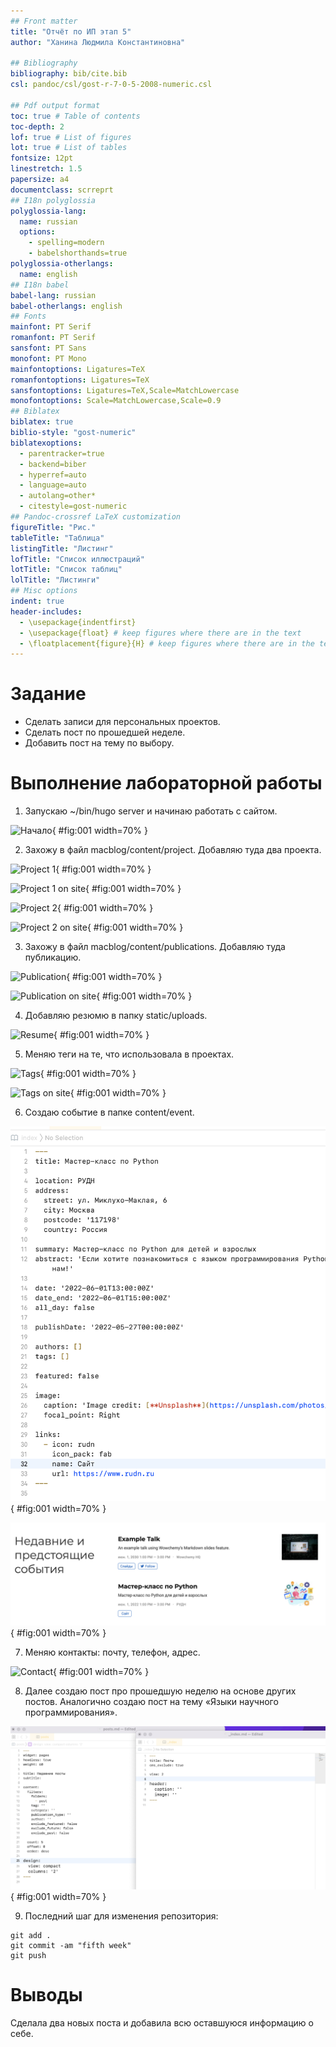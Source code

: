 ```yaml
---
## Front matter
title: "Отчёт по ИП этап 5"
author: "Ханина Людмила Константиновна"

## Bibliography
bibliography: bib/cite.bib
csl: pandoc/csl/gost-r-7-0-5-2008-numeric.csl

## Pdf output format
toc: true # Table of contents
toc-depth: 2
lof: true # List of figures
lot: true # List of tables
fontsize: 12pt
linestretch: 1.5
papersize: a4
documentclass: scrreprt
## I18n polyglossia
polyglossia-lang:
  name: russian
  options:
	- spelling=modern
	- babelshorthands=true
polyglossia-otherlangs:
  name: english
## I18n babel
babel-lang: russian
babel-otherlangs: english
## Fonts
mainfont: PT Serif
romanfont: PT Serif
sansfont: PT Sans
monofont: PT Mono
mainfontoptions: Ligatures=TeX
romanfontoptions: Ligatures=TeX
sansfontoptions: Ligatures=TeX,Scale=MatchLowercase
monofontoptions: Scale=MatchLowercase,Scale=0.9
## Biblatex
biblatex: true
biblio-style: "gost-numeric"
biblatexoptions:
  - parentracker=true
  - backend=biber
  - hyperref=auto
  - language=auto
  - autolang=other*
  - citestyle=gost-numeric
## Pandoc-crossref LaTeX customization
figureTitle: "Рис."
tableTitle: "Таблица"
listingTitle: "Листинг"
lofTitle: "Список иллюстраций"
lotTitle: "Список таблиц"
lolTitle: "Листинги"
## Misc options
indent: true
header-includes:
  - \usepackage{indentfirst}
  - \usepackage{float} # keep figures where there are in the text
  - \floatplacement{figure}{H} # keep figures where there are in the text
---
```


# Задание

* Сделать записи для персональных проектов.
* Сделать пост по прошедшей неделе.
* Добавить пост на тему по выбору. 

# Выполнение лабораторной работы

1. Запускаю ~/bin/hugo server и начинаю работать с сайтом. 

![Начало](image/1.png){ #fig:001 width=70% }

2.  Захожу в файл macblog/content/project. Добавляю туда два проекта. 

![Project 1](image/project1.png){ #fig:001 width=70% }

![Project 1 on site](image/project2.png){ #fig:001 width=70% }

![Project 2](image/saper1.png){ #fig:001 width=70% }

![Project 2 on site](image/saper2.png){ #fig:001 width=70% }

3. Захожу в файл macblog/content/publications. Добавляю туда публикацию.  

![Publication](image/publication.png){ #fig:001 width=70% }

![Publication on site](image/publication2.png){ #fig:001 width=70% }

4. Добавляю резюмю в папку static/uploads. 

![Resume](image/resume.png){ #fig:001 width=70% }

5. Меняю теги на те, что использовала в проектах. 

![Tags](image/tags.png){ #fig:001 width=70% }

![Tags on site](image/tags2.png){ #fig:001 width=70% }

6. Cоздаю событие в папке content/event. 

![Event](image/event1.png){ #fig:001 width=70% }

![Event on site](image/event2.png){ #fig:001 width=70% }

7. Меняю контакты: почту, телефон, адрес. 

![Contact](image/contact.png){ #fig:001 width=70% }

8. Далее создаю пост про прошедшую неделю на основе других постов. Аналогично создаю пост на тему «Языки научного программирования». 

![Посты](image/post1.png){ #fig:001 width=70% }

9. Последний шаг для изменения репозитория:
```
git add .
git commit -am "fifth week"
git push
```

# Выводы

Сделала два новых поста и добавила всю оставшуюся информацию о себе. 
